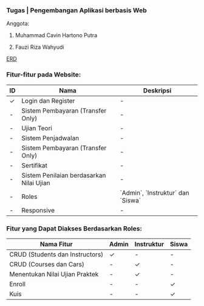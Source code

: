 ### Tugas | Pengembangan Aplikasi berbasis Web

Anggota:

1. Muhammad Cavin Hartono Putra

2. Fauzi Riza Wahyudi

[ERD]()

### Fitur-fitur pada Website:

<table>
  <thead>
  <tr>
    <th>ID</th>
    <th>Nama</th>
    <th>Deskripsi</th>
  </tr>
  </thead>
  <tbody>
    <tr>
      <td>&check;</td>
      <td>Login dan Register</td>
      <td>-</td>
    </tr>
    <tr>
      <td>-</td>
      <td>Sistem Pembayaran (Transfer Only)</td>
      <td>-</td>
    </tr>
    <tr>
      <td>-</td>
      <td>Ujian Teori</td>
      <td>-</td>
    </tr>
    <tr>
      <td>-</td>
      <td>Sistem Penjadwalan</td>
      <td>-</td>
    </tr>
    <tr>
      <td>-</td>
      <td>Sistem Pembayaran (Transfer Only)</td>
      <td>-</td>
    </tr>
    <tr>
      <td>-</td>
      <td>Sertifikat</td>
      <td>-</td>
    </tr>
    <tr>
      <td>-</td>
      <td>Sistem Penilaian berdasarkan Nilai Ujian</td>
      <td>-</td>
    </tr>
    <tr>
      <td>-</td>
      <td>Roles</td>
      <td>`Admin`, `Instruktur` dan `Siswa`</td>
    </tr>
    <tr>
      <td>-</td>
      <td>Responsive</td>
      <td>-</td>
    </tr>
  </tbody>
</table>

### Fitur yang Dapat Diakses Berdasarkan Roles:

<table>
  <thead>
    <tr>
      <th>Nama Fitur</th>
      <th>Admin</th>
      <th>Instruktur</th>
      <th>Siswa</th>
    </tr>
  </thead>
  <tbody>
    <tr>
      <td>CRUD (Students dan Instructors)</td>
      <td>&check;</td>
      <td>-</td>
      <td>-</td>
    </tr>
    <tr>
      <td>CRUD (Courses dan Cars)</td>
      <td>-</td>
      <td>&check;</td>
      <td>-</td>
    </tr>
    <tr>
      <td>Menentukan Nilai Ujian Praktek</td>
      <td>-</td>
      <td>&check;</td>
      <td>-</td>
    </tr>
    <tr>
      <td>Enroll</td>
      <td>-</td>
      <td>-</td>
      <td>&check;</td>
    </tr>
    <tr>
      <td>Kuis</td>
      <td>-</td>
      <td>-</td>
      <td>&check;</td>
    </tr>
  </tbody>
</table>
